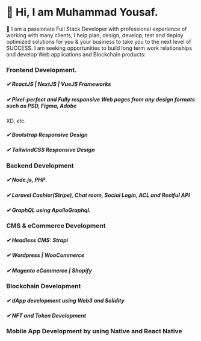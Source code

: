 # 👋 Hi, I am Muhammad Yousaf.

👀 I am a passionate Full Stack Developer with professional experience of working with many clients, 
I help plan, design, develop, test and deploy optimized solutions for you & your business to take you to the next level of SUCCESS.
I am seeking opportunities to build long term work relationships and develop Web applications and Blockchain products:

### Frontend Development.
##### ✔ ReactJS | NextJS | VueJS Frameworks
##### ✔ Pixel-perfect and Fully responsive Web pages from any design formats such as PSD, Figma, Adobe
XD, etc.
##### ✔ Bootstrap Responsive Design
##### ✔ TailwindCSS Responsive Design

### Backend Development
##### ✔ Node.js, PHP.
##### ✔ Laravel Cashier(Stripe), Chat room, Social Login, ACL and Restful API
##### ✔ GraphQL using ApolloGraphql.

### CMS & eCommerce Development
##### ✔ Headless CMS: Strapi
##### ✔ Wordpress | WooCommerce
##### ✔ Magento eCommerce | Shopify

### Blockchain Development
##### ✔ dApp development using Web3 and Solidity
##### ✔ NFT and Token Development

### Mobile App Development by using Native and React Native


